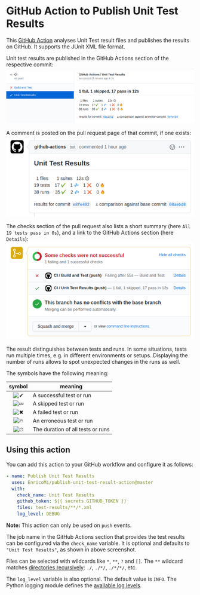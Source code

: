 # GitHub Action to Publish Unit Test Results

This [GitHub Action](https://github.com/actions) analyses Unit Test result files and
publishes the results on GitHub. It supports the JUnit XML file format.

Unit test results are published in the GitHub Actions section of the respective commit:
![...](github-checks-comment.png)

A comment is posted on the pull request page of that commit, if one exists:
![...](github-pull-request-comment.png)

The checks section of the pull request also lists a short summary (here `All 19 tests pass in 0s`),
and a link to the GitHub Actions section (here `Details`):
![...](github-pull-request-checks.png)

The result distinguishes between tests and runs. In some situations, tests run multiple times,
e.g. in different environments or setups. Displaying the number of runs allows to spot unexpected changes
in the runs as well.

The symbols have the following meaning:

|symbol|meaning|
|:----:|-------|
|![✔](https://github.githubassets.com/images/icons/emoji/unicode/2714.png)|A successful test or run|
|![💤](https://github.githubassets.com/images/icons/emoji/unicode/1f4a4.png)|A skipped test or run|
|![✖](https://github.githubassets.com/images/icons/emoji/unicode/2716.png)|A failed test or run|
|![🔥](https://github.githubassets.com/images/icons/emoji/unicode/1f525.png)|An erroneous test or run|
|![⏱](https://github.githubassets.com/images/icons/emoji/unicode/23f1.png)|The duration of all tests or runs|


## Using this action

You can add this action to your GitHub workflow and configure it as follows:

```yaml
- name: Publish Unit Test Results
  uses: EnricoMi/publish-unit-test-result-action@master
  with:
    check_name: Unit Test Results
    github_token: ${{ secrets.GITHUB_TOKEN }}
    files: test-results/**/*.xml
    log_level: DEBUG
```

**Note:** This action can only be used on `push` events.

The job name in the GitHub Actions section that provides the test results can be configured via the
`check_name` variable. It is optional and defaults to `"Unit Test Results"`, as shown in above screenshot.

Files can be selected with wildcards like `*`, `**`, `?` and `[]`. The `**` wildcard matches [directories recursively](https://docs.python.org/3/library/pathlib.html#pathlib.Path.glob): `./`, `./*/`, `./*/*/`, etc.

The `log_level` variable is also optional. The default value is `INFO`. The Python logging module defines the [available log levels](https://docs.python.org/3/library/logging.html#logging-levels).
